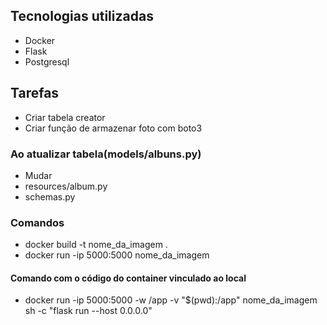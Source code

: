 ## Tecnologias utilizadas
- Docker
- Flask
- Postgresql

## Tarefas
- Criar tabela creator
- Criar função de armazenar foto com boto3

### Ao atualizar tabela(models/albuns.py)
- Mudar 
- resources/album.py
- schemas.py

### Comandos
- docker build -t nome_da_imagem .
- docker run -ip 5000:5000 nome_da_imagem
#### Comando com o código do container vinculado ao local
- docker run -ip 5000:5000 -w /app -v "$(pwd):/app" nome_da_imagem sh -c "flask run --host 0.0.0.0"